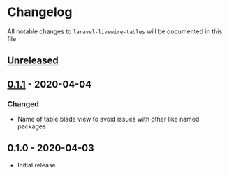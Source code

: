 # Changelog

All notable changes to `laravel-livewire-tables` will be documented in this file

## [Unreleased]

## [0.1.1] - 2020-04-04

### Changed

- Name of table blade view to avoid issues with other like named packages

## 0.1.0 - 2020-04-03

- Initial release

[Unreleased]: https://github.com/rappasoft/laravel-livewire-tables/compare/v0.1.1...development
[0.1.1]: https://github.com/rappasoft/laravel-livewire-tables/compare/v0.1.0...v0.1.1

